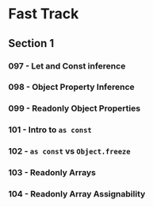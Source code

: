 # Fast Track

## Section 1

### 097 - Let and Const inference

### 098 - Object Property Inference

### 099 - Readonly Object Properties

### 101 - Intro to `as const`

### 102 - `as const` vs `Object.freeze`

### 103 - Readonly Arrays

### 104 - Readonly Array Assignability
